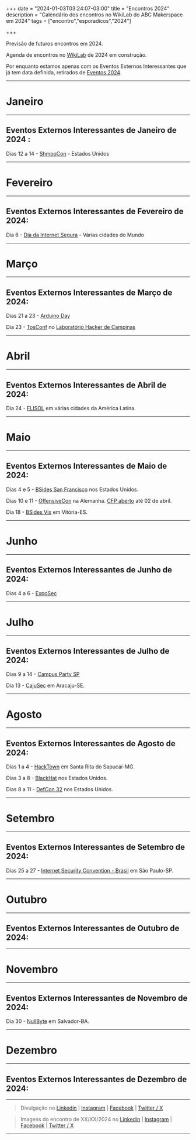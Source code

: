 +++ 
date = "2024-01-03T03:24:07-03:00" 
title = "Encontros 2024" 
description = "Calendário dos encontros no WikiLab do ABC Makerspace em 2024" 
tags = ["encontro","esporadicos","2024"]

+++

Previsão de futuros encontros em 2024.

Agenda de encontros no [WikiLab](https://www.facebook.com/wikilab.abc) de 2024 em construção.

Por enquanto estamos apenas com os Eventos Externos Interessantes que já tem data definida, retirados de [Eventos 2024](https://sickeira.blogspot.com/2024/01/eventos-2024.html).

________________________________________
# Janeiro


________________________________________
## Eventos Externos Interessantes de Janeiro de 2024 :

Dias 12 a 14 - [ShmooCon](https://www.shmoocon.org/) - Estados Unidos 
________________________________________

# Fevereiro


________________________________________
## Eventos Externos Interessantes de Fevereiro de 2024:

Dia 6 - [Dia da Internet Segura](https://www.saferinternetday.org/) - Várias cidades do Mundo
________________________________________

# Março


________________________________________
## Eventos Externos Interessantes de Março de 2024:

Dias 21 a 23 - [Arduino Day](https://day.arduino.cc/streaming)

Dia 23 - [TosConf](https://tosconf.lhc.net.br/) no [Laboratório Hacker de Campinas](https://lhc.net.br/w/index.php?title=P%C3%A1gina_principal)
________________________________________

# Abril

________________________________________
## Eventos Externos Interessantes de Abril de 2024:
Dia 24 - [FLISOL](https://flisol.info/FLISOL2023) em várias cidades da América Latina.
________________________________________

# Maio


________________________________________
## Eventos Externos Interessantes de Maio de 2024:
Dias 4 e 5 - [BSides San Francisco](https://bsidessf.org/) nos Estados Unidos.

Dias 10 e 11 - [OffensiveCon](https://www.offensivecon.org/) na Alemanha. [CFP aberto](https://cfp.offensivecon.org/offensivecon24/cfp) até 02 de abril.

Dia 18 - [BSides Vix](https://bsides.vix.br/) em Vitória-ES.
________________________________________

# Junho


________________________________________
## Eventos Externos Interessantes de Junho de 2024:
Dias 4 a 6 - [ExpoSec](https://exposec.tmp.br/)
________________________________________

# Julho



________________________________________
## Eventos Externos Interessantes de Julho de 2024:
Dias 9 a 14 - [Campus Party SP](https://brasil.campus-party.org/)

Dia 13 - [CajuSec](https://www.cajusec.com.br/) em Aracaju-SE.
________________________________________

# Agosto



________________________________________
## Eventos Externos Interessantes de Agosto de 2024:
Dias 1 a 4 - [HackTown](https://hacktown.com.br/) em Santa Rita do Sapucaí-MG.

Dias 3 a 8 - [BlackHat](https://www.blackhat.com/upcoming.html#usa) nos Estados Unidos.

Dias 8 a 11 - [DefCon 32](https://defcon.org/) nos Estados Unidos.
________________________________________

# Setembro



________________________________________
## Eventos Externos Interessantes de Setembro de 2024:
Dias 25 a 27 - [Internet Security Convention - Brasil](https://www.iscbrasil.com.br/pt-br.html) em São Paulo-SP.
________________________________________

# Outubro



________________________________________
## Eventos Externos Interessantes de Outubro de 2024:

________________________________________

# Novembro

________________________________________
## Eventos Externos Interessantes de Novembro de 2024:
Dia 30 - [NullByte](https://nullbyte-con.org/) em Salvador-BA.
________________________________________

# Dezembro

________________________________________
## Eventos Externos Interessantes de Dezembro de 2024:

________________________________________



> Divulgação no [Linkedin]() | [Instagram]() | [Facebook]() | [Twitter / X]()

> Imagens do encontro de XX/XX/2024 no [Linkedin]() | [Instagram]() | [Facebook]() | [Twitter / X]()
________________________________________
